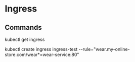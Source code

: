 # Ingress

## Commands

kubectl get ingress

kubectl create ingress ingress-test --rule="wear.my-online-store.com/wear*=wear-service:80"
